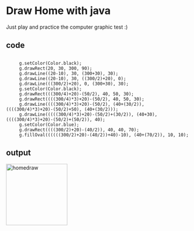 # Draw Home with java 
Just play and practice the computer graphic test :)

## code
           
##
         g.setColor(Color.black);
         g.drawRect(20, 30, 300, 90);
         g.drawLine((20-10), 30, (300+30), 30);
         g.drawLine((20-10), 30, ((300/2)+20), 0);
         g.drawLine(((300/2)+20), 0, (300+30), 30);
         g.setColor(Color.black);
         g.drawRect(((300/4)+20)-(50/2), 40, 50, 30);
         g.drawRect((((300/4)*3)+20)-(50/2), 40, 50, 30);
         g.drawLine((((300/4)*3)+20)-(50/2), (40+(30/2)), ((((300/4)*3)+20)-(50/2)+50), (40+(30/2)));
         g.drawLine(((((300/4)*3)+20)-(50/2)+(30/2)), (40+30), ((((300/4)*3)+20)-(50/2)+(50/2)), 40);
         g.setColor(Color.blue);
         g.drawRect((((300/2)+20)-(40/2)), 40, 40, 70);
         g.fillOval((((((300/2)+20)-(40/2))+40)-10), (40+(70/2)), 10, 10);
                   
## output
<img width="168" alt="homedraw" src="https://user-images.githubusercontent.com/107775566/217248313-d543eabb-b5da-4ea8-a35f-30d79a4c75cd.png">

